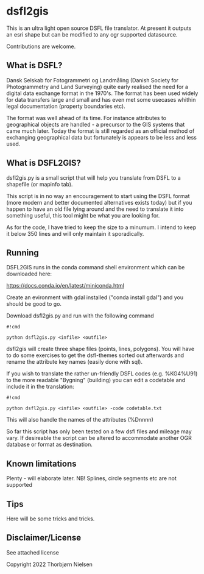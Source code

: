 # dsfl2gis

This is an ultra light open source DSFL file translator. At present it outputs an esri shape but can be modified to any ogr supported datasource.

Contributions are welcome.

## What is DSFL?

Dansk Selskab for Fotogrammetri og Landmåling (Danish Society for Photogrammetry and Land Surveying) quite early realised the need for a digital data exchange format in the 1970's. The format has been used widely for data transfers large and small and has even met some usecases whithin legal documentation (property boundaries etc).

The format was well ahead of its time. For instance attributes to geographical objects are handled - a precursor to the GIS systems that came much later. Today the format is still regarded as an official method of exchanging geographical data but fortunately is appears to be less and less used.

## What is DSFL2GIS?

dsfl2gis.py is a small script that will help you translate from DSFL to a shapefile (or mapinfo tab).

This script is in no way an encouragement to start using the DSFL format (more modern and better documented alternatives exists today) but if you happen to have an old file lying around and the need to translate it into something useful, this tool might be what you are looking for.

As for the code, I have tried to keep the size to a minumum. I intend to keep it below 350 lines and will only maintain it sporadically.

## Running

DSFL2GIS runs in the conda command shell environment which can be downloaded here:

https://docs.conda.io/en/latest/miniconda.html

Create an evironment with gdal installed ("conda install gdal") and you should be good to go.

Download dsfl2gis.py and run with the following command


```
#!cmd

python dsfl2gis.py <infile> <outfile>
```


dsfl2gis will create three shape files (points, lines, polygons). You will have to do some exercises to get the dsfl-themes sorted out afterwards and rename the attribute key names (easily done with sql).

If you wish to translate the rather un-friendly DSFL codes (e.g. %KG4%U91) to the more readable "Bygning" (building) you can edit a codetable and include it in the translation:

```
#!cmd

python dsfl2gis.py <infile> <outfile> -code codetable.txt
```

This will also handle the names of the attributes (%Dnnnn)

So far this script has only been tested on a few dsfl files and mileage may vary. If desireable the script can be altered to accommodate another OGR database or format as destination.

## Known limitations

Plenty - will elaborate later.
NB! Splines, circle segments etc are not supported


## Tips

Here will be some tricks and tricks.

## Disclaimer/License

See attached license

Copyright 2022 Thorbjørn Nielsen
